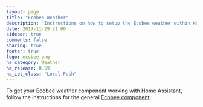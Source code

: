```yaml
---
layout: page
title: "Ecobee Weather"
description: "Instructions on how to setup the Ecobee weather within Home Assistant."
date: 2017-11-29 21:00
sidebar: true
comments: false
sharing: true
footer: true
logo: ecobee.png
ha_category: Weather
ha_release: 0.59
ha_iot_class: "Local Push"
---
```


To get your Ecobee weather component working with Home Assistant, follow the instructions for the general [Ecobee component](/components/ecobee/).
